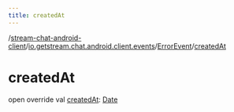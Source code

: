 ```yaml
---
title: createdAt
---
```

/[stream-chat-android-client](../../index.md)/[io.getstream.chat.android.client.events](../index.md)/[ErrorEvent](index.md)/[createdAt](createdAt.md)  
  
  
  
# createdAt  
open override val [createdAt](createdAt.md): [Date](https://developer.android.com/reference/kotlin/java/util/Date.html)
